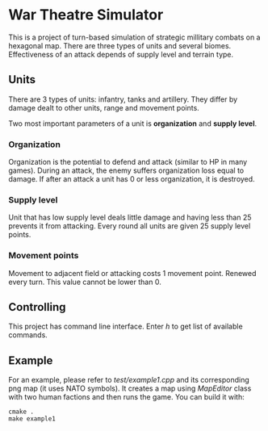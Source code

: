 # War Theatre Simulator

This is a project of turn-based simulation of strategic millitary combats on a hexagonal map. There are three types of units and several biomes. Effectiveness of an attack depends of supply level and terrain type.

## Units
There are 3 types of units: infantry, tanks and artillery. They differ by damage dealt to other units, range and movement points.

Two most important parameters of a unit is **organization** and **supply level**.

### Organization
Organization is the potential to defend and attack (similar to HP in many games). During an attack, the enemy suffers organization loss equal to damage. If after an attack a unit has 0 or less organization, it is destroyed.

### Supply level
Unit that has low supply level deals little damage and having less than 25 prevents it from attacking. Every round all units are given 25 supply level points.

### Movement points
Movement to adjacent field or attacking costs 1 movement point. Renewed every turn. This value cannot be lower than 0.

## Controlling
This project has command line interface. Enter _h_ to get list of available commands.

## Example
For an example, please refer to _test/example1.cpp_ and its corresponding png map (it uses NATO symbols). It creates a map using _MapEditor_ class with two human factions and then runs the game. You can build it with:

```
cmake .
make example1
```
